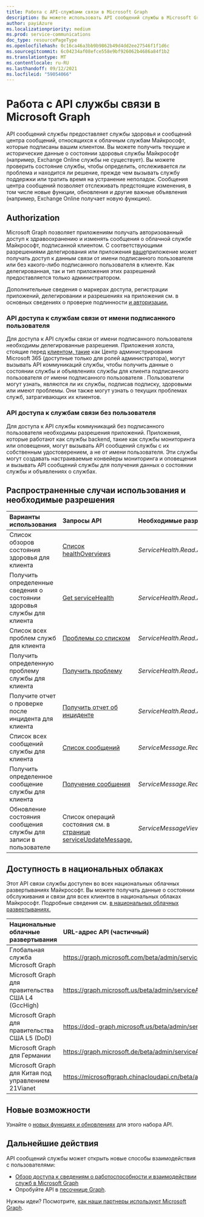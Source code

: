 ```yaml
---
title: Работа с API-службами связи в Microsoft Graph
description: Вы можете использовать API сообщений службы в Microsoft Graph для доступа к состояниям здоровья и сообщениям центра сообщений о службы Майкрософт".
author: payiAzure
ms.localizationpriority: medium
ms.prod: service-communications
doc_type: resourcePageType
ms.openlocfilehash: 0c16ca46a3bb9b9862b49d4dd2ee27546f1f1d6c
ms.sourcegitcommit: 6c04234af08efce558e9bf926062b4686a84f1b2
ms.translationtype: MT
ms.contentlocale: ru-RU
ms.lasthandoff: 09/12/2021
ms.locfileid: "59054066"
---
```

# <a name="working-with-service-communications-api-in-microsoft-graph"></a>Работа с API службы связи в Microsoft Graph
API сообщений службы предоставляет службы здоровья и сообщений центра сообщений, относящихся к облачным службам Майкрософт, которые подписаны вашим клиентом. Вы можете получить текущие и исторические данные о состоянии здоровья службы Майкрософт (например, Exchange Online службы не существует). Вы можете проверить состояние службы, чтобы определить, отслеживается ли проблема и находится ли решение, прежде чем вызывать службу поддержки или тратить время на устранение неполадок. Сообщения центра сообщений позволяет отслеживать предстоящие изменения, в том числе новые функции, обновления и другие важные объявления (например, Exchange Online получает новую функцию).

## <a name="authorization"></a>Authorization
Microsoft Graph позволяет приложениям получать авторизованный доступ к здравоохранению и изменять сообщения о облачной службе Майкрософт, подписанной клиентом. С соответствующими разрешениями делегирования или приложения [ваше](/graph/permissions-reference#service-communications-permissions)приложение может получать доступ к данным связи от имени подписанного пользователя или без какого-либо подписанного пользователя в клиенте. Как делегированная, так и тип приложения этих разрешений предоставляется только администратором.

Дополнительные сведения о маркерах доступа, регистрации приложений, делегировании и разрешениях на приложения см. в основных сведениях о проверке подлинности [и авторизации.](/graph/auth/auth-concepts)

### <a name="access-service-communications-api-on-behalf-of-signed-in-user"></a>API доступа к службам связи от имени подписанного пользователя

Для доступа к API службы связи от имени подписанного пользователя необходимы делегированные разрешения. Приложения холста, стоящие перед [клиентом, такие](https://admin.microsoft.com/Adminportal/Home?source=applauncher#/homepage) как Центр администрирования Microsoft 365 (доступные только для ролей администратора), могут вызывать API коммуникаций службы, чтобы получить данные о состоянии службы и объявлениях службы для клиента подписанного пользователя _от_ имени подписанного пользователя . Пользователи могут узнать, являются ли их службы, подписав подписку, здоровыми или имеют проблемы. Они также могут узнать о текущих проблемах служб, затрагивающих их клиентов. 

### <a name="access-service-communications-api-without-user"></a>API доступа к службам связи без пользователя

Для доступа к API службы коммуникаций без подписанного пользователя необходимы разрешения приложений. Приложения, которые работают как службы backend, такие как службы мониторинга или оповещения, могут вызывать API сообщений службы с их собственным удостоверением, а не от имени пользователя. Эти службы могут создавать настраиваемые конвейеры мониторинга и оповещения и вызывать API сообщений службы для получения данных о состоянии службы и объявлениях о службах. 


## <a name="common-use-cases-and-required-permissions"></a>Распространенные случаи использования и необходимые разрешения

|Варианты использования|Запросы API| Необходимые разрешения| Поддерживаемые типы разрешений|
|:--------|:--------|:--------|:--------|
| Список обзоров состояния здоровья для клиента | [Список healthOverviews](/graph/api/serviceannouncement-list-healthoverviews?view=graph-rest-beta&preserve-view=true) | _ServiceHealth.Read.All_ | Делегированная и приложение | 
| Получить определенные сведения о состоянии здоровья службы для клиента | [Get serviceHealth](/graph/api/servicehealth-get?view=graph-rest-beta&preserve-view=true) | _ServiceHealth.Read.All_ | Делегированная и приложение |
| Список всех проблем служб для клиента | [Проблемы со списком](/graph/api/serviceannouncement-list-issues?view=graph-rest-beta&preserve-view=true) | _ServiceHealth.Read.All_ | Делегированная и приложение |
| Получить определенную проблему службы для клиента | [Получить проблему](/graph/api/servicehealthissue-get?view=graph-rest-beta&preserve-view=true) | _ServiceHealth.Read.All_ | Делегированная и приложение |
| Получите отчет о проверке после инцидента для клиента | [Получить отчет об инциденте](/graph/api/servicehealthissue-incidentreport?view=graph-rest-beta&preserve-view=true)| _ServiceHealth.Read.All_ | Делегированная и приложение |
| Список всех сообщений службы для клиента | [Список сообщений](/graph/api/serviceannouncement-list-messages?view=graph-rest-beta&preserve-view=true) | _ServiceMessage.Read.All_ | Делегированная и приложение |
| Получить определенное сообщение службы для клиента | [Получение сообщения](/graph/api/serviceupdatemessage-get?view=graph-rest-beta&preserve-view=true) | _ServiceMessage.Read.All_ | Делегированная и приложение |
| Обновление состояния сообщения службы для записи в пользователе | Список операций состояния см. в [странице serviceUpdateMessage.](/graph/api/resources/serviceupdatemessage?view=graph-rest-beta&preserve-view=true)| _ServiceMessageViewpoint.Write_ | Делегированные разрешения |

## <a name="availability-in-national-clouds"></a>Доступность в национальных облаках
Этот API связи службы доступен во всех национальных облачных развертываниях Майкрософт. Вы можете получать данные о состоянии обслуживания и связи для всех клиентов в национальных облаках Майкрософт. Подробные сведения см. [в национальных облачных развертываниях.](/graph/deployments)

|Национальные облачные развертывания|URL-адрес API (частичный)|
|:--------------|:-----------------|
|Глобальная служба Microsoft Graph| https://graph.microsoft.com/beta/admin/serviceAnnouncement/|
|Microsoft Graph для правительства США L4 (GccHigh)|https://graph.microsoft.us/beta/admin/serviceAnnouncement/|
|Microsoft Graph для правительства США L5 (DoD)|https://dod-graph.microsoft.us/beta/admin/serviceAnnouncement/|
|Microsoft Graph для Германии|https://graph.microsoft.de/beta/admin/serviceAnnouncement/|
|Microsoft Graph для Китая под управлением 21Vianet|https://microsoftgraph.chinacloudapi.cn/beta/admin/serviceAnnouncement/|

## <a name="whats-new"></a>Новые возможности
Узнайте о [новых функциях и обновлениях](/graph/whats-new-overview) для этого набора API.

## <a name="next-steps"></a>Дальнейшие действия

API сообщений службы может открыть новые способы взаимодействия с пользователями:

- [Обзор доступа к сведениям о работоспособности и взаимодействии служб в Microsoft Graph](/graph/service-communications-concept-overview)
- Опробуйте API в [песочнице Graph](https://developer.microsoft.com/graph/graph-explorer).

Нужны идеи? Посмотрите, [как наши партнеры используют Microsoft Graph](https://developer.microsoft.com/en-us/graph/partners).
